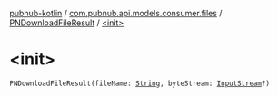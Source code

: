 [pubnub-kotlin](../../index.md) / [com.pubnub.api.models.consumer.files](../index.md) / [PNDownloadFileResult](index.md) / [&lt;init&gt;](./-init-.md)

# &lt;init&gt;

`PNDownloadFileResult(fileName: `[`String`](https://kotlinlang.org/api/latest/jvm/stdlib/kotlin/-string/index.html)`, byteStream: `[`InputStream`](https://docs.oracle.com/javase/6/docs/api/java/io/InputStream.html)`?)`